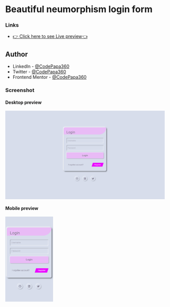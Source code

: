 # Beautiful neumorphism login form

### Links

- [👉 Click here to see Live preview👈]()

## Author

- LinkedIn - [@CodePapa360](https://www.linkedin.com/in/codepapa360)
- Twitter - [@CodePapa360](https://www.twitter.com/CodePapa360)
- Frontend Mentor - [@CodePapa360](https://www.frontendmentor.io/profile/CodePapa360)

### Screenshot

#### Desktop preview

<p><img align="center" src="design/neumorphism-beautiful-login-form.png"/></p>

#### Mobile preview 

<p><img align="center" width="30%" src="design/neumorphism-beautiful-login-form-mobile.png"/></p>
